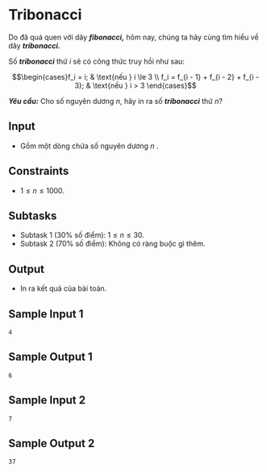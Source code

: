 # Tribonacci 

Do đã quá quen với dãy ***fibonacci,*** hôm nay, chúng ta hãy cùng tìm hiểu về dãy ***tribonacci.***

Số ***tribonacci*** thứ $i$ sẽ có công thức truy hồi như sau: 

$$\begin{cases}f_i = i; & \text{nếu } i \le 3 \\ f_i = f_{i - 1} + f_{i - 2} + f_{i - 3}; & \text{nếu } i > 3 \end{cases}$$

***Yêu cầu:*** Cho số nguyên dương $n$, hãy in ra số ***tribonacci*** thứ $n$?

## Input

- Gồm một dòng chứa số nguyên dương $n$ .

## Constraints

- $1 \le n \le 1000$.

## Subtasks

- Subtask $1$ ($30\%$ số điểm): $1 \le n \le 30$.
- Subtask $2$ ($70\%$ số điểm): Không có ràng buộc gì thêm.

## Output

- In ra kết quả của bài toán.

## Sample Input 1

```
4
```

## Sample Output 1

```
6
```

## Sample Input 2

```
7
```

## Sample Output 2

```
37
```

